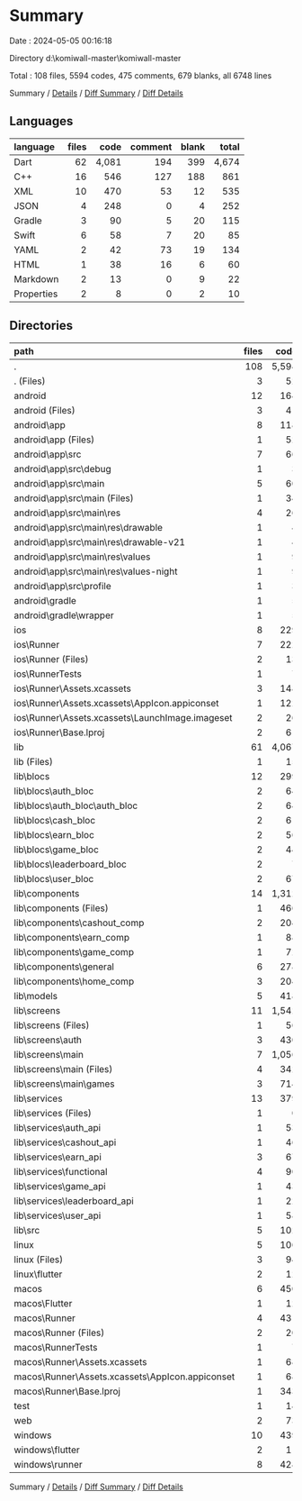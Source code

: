 # Summary

Date : 2024-05-05 00:16:18

Directory d:\\komiwall-master\\komiwall-master

Total : 108 files,  5594 codes, 475 comments, 679 blanks, all 6748 lines

Summary / [Details](details.md) / [Diff Summary](diff.md) / [Diff Details](diff-details.md)

## Languages
| language | files | code | comment | blank | total |
| :--- | ---: | ---: | ---: | ---: | ---: |
| Dart | 62 | 4,081 | 194 | 399 | 4,674 |
| C++ | 16 | 546 | 127 | 188 | 861 |
| XML | 10 | 470 | 53 | 12 | 535 |
| JSON | 4 | 248 | 0 | 4 | 252 |
| Gradle | 3 | 90 | 5 | 20 | 115 |
| Swift | 6 | 58 | 7 | 20 | 85 |
| YAML | 2 | 42 | 73 | 19 | 134 |
| HTML | 1 | 38 | 16 | 6 | 60 |
| Markdown | 2 | 13 | 0 | 9 | 22 |
| Properties | 2 | 8 | 0 | 2 | 10 |

## Directories
| path | files | code | comment | blank | total |
| :--- | ---: | ---: | ---: | ---: | ---: |
| . | 108 | 5,594 | 475 | 679 | 6,748 |
| . (Files) | 3 | 52 | 73 | 26 | 151 |
| android | 12 | 164 | 56 | 31 | 251 |
| android (Files) | 3 | 41 | 0 | 9 | 50 |
| android\\app | 8 | 118 | 56 | 21 | 195 |
| android\\app (Files) | 1 | 52 | 5 | 12 | 69 |
| android\\app\\src | 7 | 66 | 51 | 9 | 126 |
| android\\app\\src\\debug | 1 | 3 | 4 | 1 | 8 |
| android\\app\\src\\main | 5 | 60 | 43 | 7 | 110 |
| android\\app\\src\\main (Files) | 1 | 34 | 11 | 1 | 46 |
| android\\app\\src\\main\\res | 4 | 26 | 32 | 6 | 64 |
| android\\app\\src\\main\\res\\drawable | 1 | 4 | 7 | 2 | 13 |
| android\\app\\src\\main\\res\\drawable-v21 | 1 | 4 | 7 | 2 | 13 |
| android\\app\\src\\main\\res\\values | 1 | 9 | 9 | 1 | 19 |
| android\\app\\src\\main\\res\\values-night | 1 | 9 | 9 | 1 | 19 |
| android\\app\\src\\profile | 1 | 3 | 4 | 1 | 8 |
| android\\gradle | 1 | 5 | 0 | 1 | 6 |
| android\\gradle\\wrapper | 1 | 5 | 0 | 1 | 6 |
| ios | 8 | 229 | 4 | 13 | 246 |
| ios\\Runner | 7 | 222 | 2 | 9 | 233 |
| ios\\Runner (Files) | 2 | 13 | 0 | 3 | 16 |
| ios\\RunnerTests | 1 | 7 | 2 | 4 | 13 |
| ios\\Runner\\Assets.xcassets | 3 | 148 | 0 | 4 | 152 |
| ios\\Runner\\Assets.xcassets\\AppIcon.appiconset | 1 | 122 | 0 | 1 | 123 |
| ios\\Runner\\Assets.xcassets\\LaunchImage.imageset | 2 | 26 | 0 | 3 | 29 |
| ios\\Runner\\Base.lproj | 2 | 61 | 2 | 2 | 65 |
| lib | 61 | 4,067 | 184 | 393 | 4,644 |
| lib (Files) | 1 | 15 | 0 | 4 | 19 |
| lib\\blocs | 12 | 299 | 42 | 67 | 408 |
| lib\\blocs\\auth_bloc | 2 | 64 | 0 | 10 | 74 |
| lib\\blocs\\auth_bloc\\auth_bloc | 2 | 64 | 0 | 10 | 74 |
| lib\\blocs\\cash_bloc | 2 | 61 | 0 | 10 | 71 |
| lib\\blocs\\earn_bloc | 2 | 56 | 1 | 15 | 72 |
| lib\\blocs\\game_bloc | 2 | 44 | 0 | 10 | 54 |
| lib\\blocs\\leaderboard_bloc | 2 | 7 | 14 | 7 | 28 |
| lib\\blocs\\user_bloc | 2 | 67 | 27 | 15 | 109 |
| lib\\components | 14 | 1,312 | 22 | 94 | 1,428 |
| lib\\components (Files) | 1 | 466 | 21 | 44 | 531 |
| lib\\components\\cashout_comp | 2 | 204 | 1 | 7 | 212 |
| lib\\components\\earn_comp | 1 | 88 | 0 | 5 | 93 |
| lib\\components\\game_comp | 1 | 72 | 0 | 6 | 78 |
| lib\\components\\general | 6 | 278 | 0 | 26 | 304 |
| lib\\components\\home_comp | 3 | 204 | 0 | 6 | 210 |
| lib\\models | 5 | 418 | 10 | 47 | 475 |
| lib\\screens | 11 | 1,542 | 2 | 85 | 1,629 |
| lib\\screens (Files) | 1 | 56 | 0 | 7 | 63 |
| lib\\screens\\auth | 3 | 430 | 0 | 18 | 448 |
| lib\\screens\\main | 7 | 1,056 | 2 | 60 | 1,118 |
| lib\\screens\\main (Files) | 4 | 342 | 0 | 21 | 363 |
| lib\\screens\\main\\games | 3 | 714 | 2 | 39 | 755 |
| lib\\services | 13 | 379 | 101 | 81 | 561 |
| lib\\services (Files) | 1 | 0 | 45 | 4 | 49 |
| lib\\services\\auth_api | 1 | 53 | 0 | 9 | 62 |
| lib\\services\\cashout_api | 1 | 46 | 0 | 8 | 54 |
| lib\\services\\earn_api | 3 | 67 | 0 | 17 | 84 |
| lib\\services\\functional | 4 | 90 | 56 | 22 | 168 |
| lib\\services\\game_api | 1 | 43 | 0 | 8 | 51 |
| lib\\services\\leaderboard_api | 1 | 22 | 0 | 4 | 26 |
| lib\\services\\user_api | 1 | 58 | 0 | 9 | 67 |
| lib\\src | 5 | 102 | 7 | 15 | 124 |
| linux | 5 | 106 | 33 | 44 | 183 |
| linux (Files) | 3 | 94 | 24 | 33 | 151 |
| linux\\flutter | 2 | 12 | 9 | 11 | 32 |
| macos | 6 | 450 | 5 | 16 | 471 |
| macos\\Flutter | 1 | 12 | 3 | 4 | 19 |
| macos\\Runner | 4 | 431 | 0 | 8 | 439 |
| macos\\Runner (Files) | 2 | 20 | 0 | 6 | 26 |
| macos\\RunnerTests | 1 | 7 | 2 | 4 | 13 |
| macos\\Runner\\Assets.xcassets | 1 | 68 | 0 | 1 | 69 |
| macos\\Runner\\Assets.xcassets\\AppIcon.appiconset | 1 | 68 | 0 | 1 | 69 |
| macos\\Runner\\Base.lproj | 1 | 343 | 0 | 1 | 344 |
| test | 1 | 14 | 10 | 6 | 30 |
| web | 2 | 73 | 16 | 7 | 96 |
| windows | 10 | 439 | 94 | 143 | 676 |
| windows\\flutter | 2 | 11 | 9 | 11 | 31 |
| windows\\runner | 8 | 428 | 85 | 132 | 645 |

Summary / [Details](details.md) / [Diff Summary](diff.md) / [Diff Details](diff-details.md)